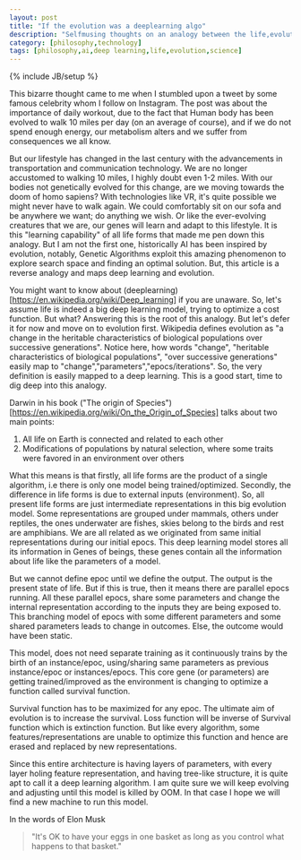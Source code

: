 ```yaml
---
layout: post
title: "If the evolution was a deeplearning algo"
description: "Selfmusing thoughts on an analogy between the life,evolution and deeplearning"
category: [philosophy,technology]
tags: [philosophy,ai,deep learning,life,evolution,science]
---
```

{% include JB/setup %}


This bizarre thought came to me when I stumbled upon a tweet by some famous celebrity whom I follow on Instagram. The post was about the importance of daily workout, due to the fact that Human body has been evolved to walk 10 miles per day (on an average of course), and if we do not spend enough energy, our metabolism alters and we suffer from consequences we all know.

But our lifestyle has changed in the last century with the advancements in transportation and communication technology. We are no longer accustomed to walking 10 miles, I highly doubt even 1-2 miles. With our bodies not genetically evolved for this change, are we moving towards the doom of homo sapiens? With technologies like VR, it's quite possible we might never have to walk again. We could comfortably sit on our sofa and be anywhere we want; do anything we wish. Or like the ever-evolving creatures that we are, our genes will learn and adapt to this lifestyle. It is this "learning capability" of all life forms that made me pen down this analogy. But I am not the first one, historically AI has been inspired by evolution, notably, Genetic Algorithms exploit this amazing phenomenon to explore search space and finding an optimal solution. But, this article is a reverse analogy and maps deep learning and evolution.

You might want to know about (deeplearning)[https://en.wikipedia.org/wiki/Deep_learning] if you are unaware. So, let's assume life is indeed a big deep learning model, trying to optimize a cost function. But what? Answering this is the root of this analogy. But let's defer it for now and move on to evolution first. Wikipedia defines evolution as "a change in the heritable characteristics of biological populations over successive generations". Notice here, how words "change", "heritable characteristics of biological populations", "over successive generations" easily map to "change","parameters","epocs/iterations". So, the very definition is easily mapped to a deep learning. This is a good start, time to dig deep into this analogy.

Darwin in his book ("The origin of Species")[https://en.wikipedia.org/wiki/On_the_Origin_of_Species] talks about two main points:
1.  All life on Earth is connected and related to each other
2. Modifications of populations by natural selection, where some traits were favored in an environment over others

What this means is that firstly,  all life forms are the product of a single algorithm, i.e there is only one model being trained/optimized. Secondly, the difference in life forms is due to external inputs (environment). So, all present life forms are just intermediate representations in this big evolution model. Some representations are grouped under mammals, others under reptiles, the ones underwater are fishes, skies belong to the birds and rest are amphibians. We are all related as we originated from same initial representations during our initial epocs. This deep learning model stores all its information in Genes of beings, these genes contain all the information about life like the parameters of a model.

But we cannot define epoc until we define the output. The output is the present state of life. But if this is true, then it means there are parallel epocs running. All these parallel epocs, share some parameters and change the internal representation according to the inputs they are being exposed to. This branching model of epocs with some different parameters and some shared parameters leads to change in outcomes. Else, the outcome would have been static.  

This model, does not need separate training as it continuously trains by the birth of an instance/epoc, using/sharing same parameters as previous instance/epoc or instances/epocs. This core gene (or parameters) are getting trained/improved as the environment is changing to optimize a function called survival function.

Survival function has to be maximized for any epoc.  The ultimate aim of evolution is to increase the survival. Loss function will be inverse of Survival function which is extinction function. But like every algorithm, some features/representations are unable to optimize this function and hence are erased and replaced by new representations.

Since this entire architecture is having layers of parameters, with every layer holing feature representation, and having tree-like structure, it is quite apt to call it a  deep learning algorithm. I am quite sure we will keep evolving and adjusting until this  model is killed by OOM. In that case I hope we will find a new machine to run this model.

In the words of Elon Musk

>"It's OK to have your eggs in one basket as long as you control what happens to that basket."
 
